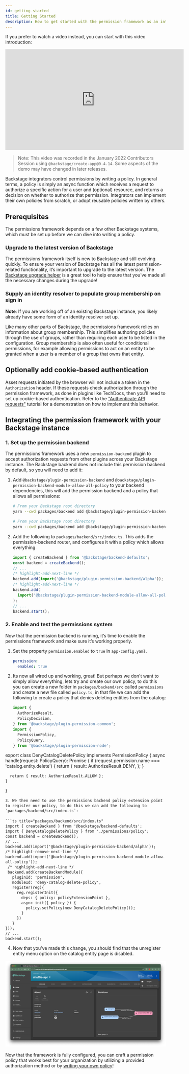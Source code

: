 ```yaml
---
id: getting-started
title: Getting Started
description: How to get started with the permission framework as an integrator
---
```


If you prefer to watch a video instead, you can start with this video introduction:

<iframe width="560" height="315" src="https://www.youtube.com/embed/EQr9tFClgG0" title="YouTube video player" frameborder="0" allow="accelerometer; autoplay; clipboard-write; encrypted-media; gyroscope; picture-in-picture" allowfullscreen></iframe>

> Note: This video was recorded in the January 2022 Contributors Session using `@backstage/create-app@0.4.14`. Some aspects of the demo may have changed in later releases.

Backstage integrators control permissions by writing a policy. In general terms, a policy is simply an async function which receives a request to authorize a specific action for a user and (optional) resource, and returns a decision on whether to authorize that permission. Integrators can implement their own policies from scratch, or adopt reusable policies written by others.

## Prerequisites

The permissions framework depends on a few other Backstage systems, which must be set up before we can dive into writing a policy.

### Upgrade to the latest version of Backstage

The permissions framework itself is new to Backstage and still evolving quickly. To ensure your version of Backstage has all the latest permission-related functionality, it’s important to upgrade to the latest version. The [Backstage upgrade helper](https://backstage.github.io/upgrade-helper/) is a great tool to help ensure that you’ve made all the necessary changes during the upgrade!

### Supply an identity resolver to populate group membership on sign in

**Note**: If you are working off of an existing Backstage instance, you likely already have some form of an identity resolver set up.

Like many other parts of Backstage, the permissions framework relies on information about group membership. This simplifies authoring policies through the use of groups, rather than requiring each user to be listed in the configuration. Group membership is also often useful for conditional permissions, for example allowing permissions to act on an entity to be granted when a user is a member of a group that owns that entity.

## Optionally add cookie-based authentication

Asset requests initiated by the browser will not include a token in the `Authorization` header. If these requests check authorization through the permission framework, as done in plugins like TechDocs, then you'll need to set up cookie-based authentication. Refer to the ["Authenticate API requests"](https://github.com/backstage/backstage/blob/master/contrib/docs/tutorials/authenticate-api-requests.md) tutorial for a demonstration on how to implement this behavior.

## Integrating the permission framework with your Backstage instance

### 1. Set up the permission backend

The permissions framework uses a new `permission-backend` plugin to accept authorization requests from other plugins across your Backstage instance. The Backstage backend does not include this permission backend by default, so you will need to add it:

1. Add `@backstage/plugin-permission-backend` and `@backstage/plugin-permission-backend-module-allow-all-policy` to your backend dependencies, this will add the permission backend and a policy that allows all permissions:

   ```bash
   # From your Backstage root directory
   yarn --cwd packages/backend add @backstage/plugin-permission-backend
   ```

   ```bash
   # From your Backstage root directory
   yarn --cwd packages/backend add @backstage/plugin-permission-backend-module-allow-all-policy
   ```

2. Add the following to `packages/backend/src/index.ts`. This adds the permission-backend router, and configures it with a policy which allows everything.

   ```typescript title="packages/backend/src/index.ts"
   import { createBackend } from '@backstage/backend-defaults';
   const backend = createBackend();
   // ...
   /* highlight-add-next-line */
   backend.add(import('@backstage/plugin-permission-backend/alpha'));
   /* highlight-add-next-line */
   backend.add(
     import('@backstage/plugin-permission-backend-module-allow-all-policy'),
   );
   // ...
   backend.start();
   ```

### 2. Enable and test the permissions system

Now that the permission backend is running, it’s time to enable the permissions framework and make sure it’s working properly.

1. Set the property `permission.enabled` to `true` in `app-config.yaml`.

   ```yaml title="app-config.yaml"
   permission:
     enabled: true
   ```

2. Its now all wired up and working, great! But perhaps we don't want to simply allow everything, lets try and create our own policy, to do this you can create a new folder in `packages/backend/src` called `permissions` and create a new file called `policy.ts`, in that file we can add the following to create a policy that denies deleting entities from the catalog:

   ```ts title="packages/backend/src/permissions/policy.ts"
   import {
     AuthorizeResult,
     PolicyDecision,
   } from '@backstage/plugin-permission-common';
   import {
     PermissionPolicy,
     PolicyQuery,
   } from '@backstage/plugin-permission-node';
   ```

export class DenyCatalogDeletePolicy implements PermissionPolicy {
async handle(request: PolicyQuery): Promise<PolicyDecision> {
if (request.permission.name === 'catalog.entity.delete') {
return {
result: AuthorizeResult.DENY,
};
}

      return { result: AuthorizeResult.ALLOW };
    }

}

````
3. We then need to use the permissions backend policy extension point to register our policy, to do this we can add the following to `packages/backend/src/index.ts`:

```ts title="packages/backend/src/index.ts"
import { createBackend } from '@backstage/backend-defaults';
import { DenyCatalogDeletePolicy } from './permissions/policy';
const backend = createBackend();
// ...
backend.add(import('@backstage/plugin-permission-backend/alpha'));
/* highlight-remove-next-line */
backend.add(import('@backstage/plugin-permission-backend-module-allow-all-policy'));
 /* highlight-add-next-line */
 backend.add(createBackendModule({
   pluginId: 'permission',
   moduleId: 'deny-catalog-delete-policy',
   register(reg){
     reg.registerInit({
       deps: { policy: policyExtensionPoint },
       async init({ policy }) {
         policy.setPolicy(new DenyCatalogDeletePolicy());
       }
     })
   }
}));
// ...
backend.start();
````

4. Now that you’ve made this change, you should find that the unregister entity menu option on the catalog entity page is disabled.

![Entity detail page showing disabled unregister entity context menu entry](../assets/permissions/disabled-unregister-entity.png)

Now that the framework is fully configured, you can craft a permission policy that works best for your organization by utilizing a provided authorization method or by [writing your own policy](./writing-a-policy.md)!
